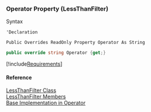 ﻿### Operator Property (LessThanFilter)

Syntax

```vbnet
'Declaration

Public Overrides ReadOnly Property Operator As String
```

```csharp
public override string Operator {get;}
```

[!include[Requirements](../partials/requirements.md)]

#### Reference

[LessThanFilter Class](fcSDK~FChoice.Foundation.Filters.LessThanFilter.md)  
[LessThanFilter Members](fcSDK~FChoice.Foundation.Filters.LessThanFilter_members.md)  
[Base Implementation in Operator](fcSDK~FChoice.Foundation.Filters.OperationFilter~Operator.md)
